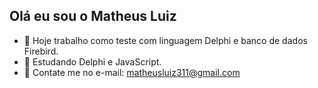## Olá eu sou o Matheus Luiz

- 🔭 Hoje trabalho como teste com linguagem Delphi e banco de dados Firebird.
- 🧠 Estudando Delphi e JavaScript.
- 📧 Contate me no e-mail: matheusluiz311@gmail.com


